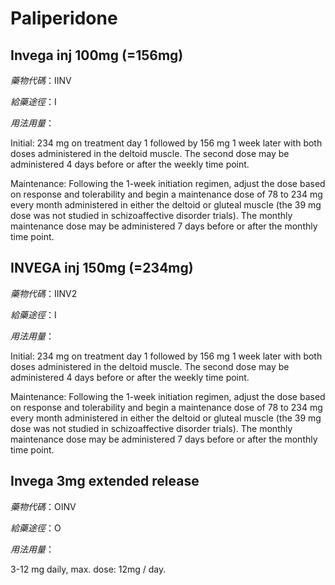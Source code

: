 # Paliperidone

## Invega inj 100mg (=156mg)

*藥物代碼*：IINV

*給藥途徑*：I

*用法用量*：

Initial: 234 mg on treatment day 1 followed by 156 mg 1 week later with both doses administered in the deltoid muscle. The second dose may be administered 4 days before or after the weekly time point.

Maintenance: Following the 1-week initiation regimen, adjust the dose based on response and tolerability and begin a maintenance dose of 78 to 234 mg every month administered in either the deltoid or gluteal muscle (the 39 mg dose was not studied in schizoaffective disorder trials). The monthly maintenance dose may be administered 7 days before or after the monthly time point.


## INVEGA inj 150mg (=234mg)

*藥物代碼*：IINV2

*給藥途徑*：I

*用法用量*：

Initial: 234 mg on treatment day 1 followed by 156 mg 1 week later with both doses administered in the deltoid muscle. The second dose may be administered 4 days before or after the weekly time point.

Maintenance: Following the 1-week initiation regimen, adjust the dose based on response and tolerability and begin a maintenance dose of 78 to 234 mg every month administered in either the deltoid or gluteal muscle (the 39 mg dose was not studied in schizoaffective disorder trials). The monthly maintenance dose may be administered 7 days before or after the monthly time point.



## Invega 3mg extended release

*藥物代碼*：OINV

*給藥途徑*：O

*用法用量*：

3-12 mg daily, max. dose: 12mg / day.

